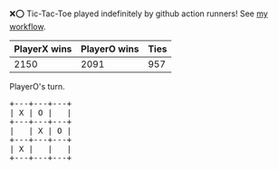 :x::o: Tic-Tac-Toe played indefinitely by github action runners! See [my workflow](.github/workflows/play.yaml).

|PlayerX wins|PlayerO wins|Ties|
|-|-|-|
|2150|2091|957|

PlayerO's turn.

<pre>
+---+---+---+
| X | O |   |
+---+---+---+
|   | X | O |
+---+---+---+
| X |   |   |
+---+---+---+
</pre>